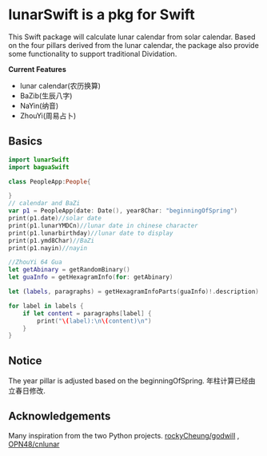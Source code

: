 # lunarSwift is a pkg for Swift

This Swift package will calculate lunar calendar from solar calendar. Based on the four pillars derived from the lunar calendar, the package also provide some functionality to support traditional Dividation.

**Current Features**

- lunar calendar(农历换算)
- BaZib(生辰八字)
- NaYin(纳音)
- ZhouYi(周易占卜)

## Basics

```Swift
import lunarSwift
import baguaSwift

class PeopleApp:People{

}
// calendar and BaZi
var p1 = PeopleApp(date: Date(), year8Char: "beginningOfSpring")
print(p1.date)//solar date
print(p1.lunarYMDCn)//lunar date in chinese character
print(p1.lunarbirthday)//lunar date to display
print(p1.ymd8Char)//BaZi
print(p1.nayin)//nayin 

//ZhouYi 64 Gua
let getAbinary = getRandomBinary()
let guaInfo = getHexagramInfo(for: getAbinary)

let (labels, paragraphs) = getHexagramInfoParts(guaInfo)!.description)

for label in labels {
    if let content = paragraphs[label] {
        print("\(label):\n\(content)\n")
    }
}

```

## Notice

The year pillar is adjusted based on the beginningOfSpring. 年柱计算已经由立春日修改.

## Acknowledgements

Many inspiration from the two Python projects. [rockyCheung/godwill](https://github.com/rockyCheung/godwill) , [OPN48/cnlunar](https://github.com/OPN48/cnlunar)

